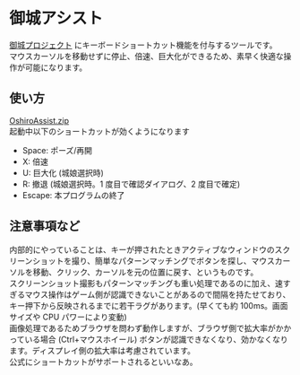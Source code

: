 # 御城アシスト
[御城プロジェクト](https://oshirore-dmmgames.com/) にキーボードショートカット機能を付与するツールです。  
マウスカーソルを移動せずに停止、倍速、巨大化ができるため、素早く快適な操作が可能になります。

## 使い方
[OshiroAssist.zip](https://github.com/i-saint/OshiroAssist/releases/download/20210113/OshiroAssist.zip)  
起動中以下のショートカットが効くようになります
- Space: ポーズ/再開
- X: 倍速
- U: 巨大化 (城娘選択時)
- R: 撤退 (城娘選択時。1 度目で確認ダイアログ、2 度目で確定)
- Escape: 本プログラムの終了

## 注意事項など
内部的にやっていることは、キーが押されたときアクティブなウィンドウのスクリーンショットを撮り、簡単なパターンマッチングでボタンを探し、マウスカーソルを移動、クリック、カーソルを元の位置に戻す、というものです。  
スクリーンショット撮影もパターンマッチングも重い処理であるのに加え、速すぎるマウス操作はゲーム側が認識できないことがあるので間隔を持たせており、キー押下から反映されるまでに若干ラグがあります。(早くても約 100ms。画面サイズや CPU パワーにより変動)  
画像処理であるためブラウザを問わず動作しますが、ブラウザ側で拡大率がかかっている場合 (Ctrl+マウスホイール) ボタンが認識できなくなり、効かなくなります。ディスプレイ側の拡大率は考慮されています。  
公式にショートカットがサポートされるといいなあ。